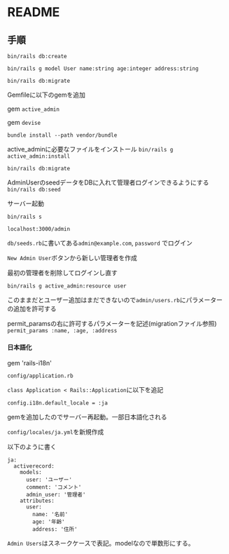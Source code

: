 # README

## 手順

`bin/rails db:create`

`bin/rails g model User name:string age:integer address:string`

`bin/rails db:migrate`

Gemfileに以下のgemを追加

gem `active_admin`

gem `devise`

`bundle install --path vendor/bundle`

active_adminに必要なファイルをインストール
`bin/rails g active_admin:install`

`bin/rails db:migrate`

AdminUserのseedデータをDBに入れて管理者ログインできるようにする
`bin/rails db:seed`

サーバー起動

`bin/rails s`

`localhost:3000/admin`

`db/seeds.rb`に書いてある`admin@example.com`, `password` でログイン

`New Admin User`ボタンから新しい管理者を作成

最初の管理者を削除してログインし直す

`bin/rails g active_admin:resource user`

このままだとユーザー追加はまだできないので`admin/users.rb`にパラメーターの追加を許可する

permit_paramsの右に許可するパラメーターを記述(migrationファイル参照)
`permit_params :name, :age, :address`

#### 日本語化

gem 'rails-i18n'

`config/application.rb`

`class Application < Rails::Application`に以下を追記

`config.i18n.default_locale = :ja`

gemを追加したのでサーバー再起動。一部日本語化される

`config/locales/ja.yml`を新規作成

以下のように書く
```
ja:
  activerecord:
    models:
      user: 'ユーザー'
      comment: 'コメント'
      admin_user: '管理者'
    attributes:
      user:
        name: '名前'
        age: '年齢'
        address: '住所'
```

`Admin Users`はスネークケースで表記。modelなので単数形にする。












